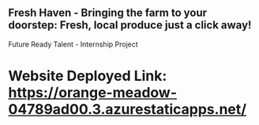 ## Fresh Haven - Bringing the farm to your doorstep: Fresh, local produce just a click away!
Future Ready Talent - Internship Project

# Website Deployed Link: https://orange-meadow-04789ad00.3.azurestaticapps.net/
